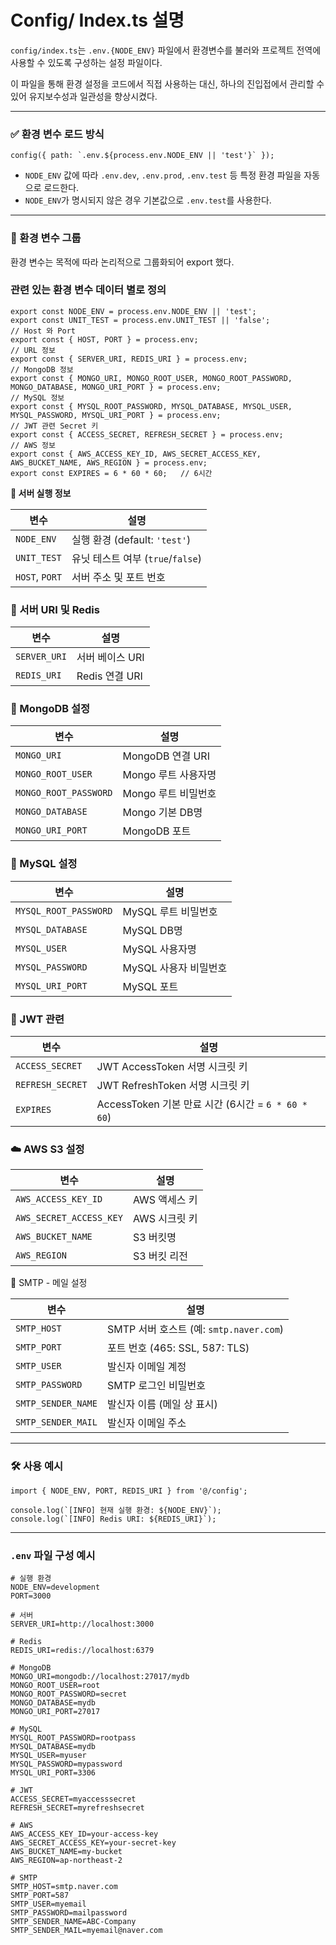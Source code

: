 # Config/ Index.ts 설명

`config/index.ts`는 `.env.{NODE_ENV}` 파일에서 환경변수를 불러와 프로젝트 전역에 사용할 수 있도록 구성하는 설정 파일이다.

이 파일을 통해 환경 설정을 코드에서 직접 사용하는 대신, 하나의 진입접에서 관리할 수 있어 유지보수성과 일관성을 향상시켰다.

---

### ✅ 환경 변수 로드 방식

```tsx
config({ path: `.env.${process.env.NODE_ENV || 'test'}` });
```

- `NODE_ENV` 값에 따라 `.env.dev`, `.env.prod`, `.env.test` 등 특정 환경 파일을 자동으로 로드한다.
- `NODE_ENV`가 명시되지 않은 경우 기본값으로 `.env.test`를 사용한다.

---

### 📂 환경 변수 그룹

환경 변수는 목적에 따라 논리적으로 그룹화되어 export 했다.

### 관련 있는 환경 변수 데이터 별로 정의

```tsx
export const NODE_ENV = process.env.NODE_ENV || 'test';
export const UNIT_TEST = process.env.UNIT_TEST || 'false';
// Host 와 Port
export const { HOST, PORT } = process.env;
// URL 정보
export const { SERVER_URI, REDIS_URI } = process.env;
// MongoDB 정보
export const { MONGO_URI, MONGO_ROOT_USER, MONGO_ROOT_PASSWORD, MONGO_DATABASE, MONGO_URI_PORT } = process.env;
// MySQL 정보
export const { MYSQL_ROOT_PASSWORD, MYSQL_DATABASE, MYSQL_USER, MYSQL_PASSWORD, MYSQL_URI_PORT } = process.env;
// JWT 관련 Secret 키
export const { ACCESS_SECRET, REFRESH_SECRET } = process.env;
// AWS 정보
export const { AWS_ACCESS_KEY_ID, AWS_SECRET_ACCESS_KEY, AWS_BUCKET_NAME, AWS_REGION } = process.env;
export const EXPIRES = 6 * 60 * 60;   // 6시간
```

**🧭 서버 실행 정보**

| 변수 | 설명 |
| --- | --- |
| `NODE_ENV`  | 실행 환경 (default: `'test'`) |
| `UNIT_TEST`  | 유닛 테스트 여부 (`true`/`false`) |
| `HOST`, `PORT`  | 서버 주소 및 포트 번호 |

### 🔗 서버 URI 및 Redis

| 변수 | 설명 |
| --- | --- |
| `SERVER_URI`  | 서버 베이스 URI |
| `REDIS_URI`  | Redis 연결 URI |

### 🍃 MongoDB 설정

| 변수 | 설명 |
| --- | --- |
| `MONGO_URI` | MongoDB 연결 URI |
| `MONGO_ROOT_USER` | Mongo 루트 사용자명 |
| `MONGO_ROOT_PASSWORD` | Mongo 루트 비밀번호 |
| `MONGO_DATABASE` | Mongo 기본 DB명 |
| `MONGO_URI_PORT` | MongoDB 포트 |

### 🐬 MySQL 설정

| 변수 | 설명 |
| --- | --- |
| `MYSQL_ROOT_PASSWORD` | MySQL 루트 비밀번호 |
| `MYSQL_DATABASE` | MySQL DB명 |
| `MYSQL_USER` | MySQL 사용자명 |
| `MYSQL_PASSWORD` | MySQL 사용자 비밀번호 |
| `MYSQL_URI_PORT` | MySQL 포트 |

### 🔐 JWT 관련

| 변수 | 설명 |
| --- | --- |
| `ACCESS_SECRET` | JWT AccessToken 서명 시크릿 키 |
| `REFRESH_SECRET` | JWT RefreshToken 서명 시크릿 키 |
| `EXPIRES` | AccessToken 기본 만료 시간 (6시간 = `6 * 60 * 60`) |

### ☁️ AWS S3 설정

| 변수 | 설명 |
| --- | --- |
| `AWS_ACCESS_KEY_ID` | AWS 액세스 키 |
| `AWS_SECRET_ACCESS_KEY` | AWS 시크릿 키 |
| `AWS_BUCKET_NAME` | S3 버킷명 |
| `AWS_REGION` | S3 버킷 리전 |

📧 SMTP - 메일 설정

| 변수 | 설명 |
| --- | --- |
| `SMTP_HOST` | SMTP 서버 호스트 (예: `smtp.naver.com`) |
| `SMTP_PORT` | 포트 번호 (465: SSL, 587: TLS) |
| `SMTP_USER` | 발신자 이메일 계정 |
| `SMTP_PASSWORD` | SMTP 로그인 비밀번호 |
| `SMTP_SENDER_NAME` | 발신자 이름 (메일 상 표시) |
| `SMTP_SENDER_MAIL` | 발신자 이메일 주소 |

---

### 🛠️ 사용 예시

```tsx
import { NODE_ENV, PORT, REDIS_URI } from '@/config';

console.log(`[INFO] 현재 실행 환경: ${NODE_ENV}`);
console.log(`[INFO] Redis URI: ${REDIS_URI}`);
```

---

### `.env` 파일 구성 예시

```env
# 실행 환경
NODE_ENV=development
PORT=3000

# 서버
SERVER_URI=http://localhost:3000

# Redis
REDIS_URI=redis://localhost:6379

# MongoDB
MONGO_URI=mongodb://localhost:27017/mydb
MONGO_ROOT_USER=root
MONGO_ROOT_PASSWORD=secret
MONGO_DATABASE=mydb
MONGO_URI_PORT=27017

# MySQL
MYSQL_ROOT_PASSWORD=rootpass
MYSQL_DATABASE=mydb
MYSQL_USER=myuser
MYSQL_PASSWORD=mypassword
MYSQL_URI_PORT=3306

# JWT
ACCESS_SECRET=myaccesssecret
REFRESH_SECRET=myrefreshsecret

# AWS
AWS_ACCESS_KEY_ID=your-access-key
AWS_SECRET_ACCESS_KEY=your-secret-key
AWS_BUCKET_NAME=my-bucket
AWS_REGION=ap-northeast-2

# SMTP
SMTP_HOST=smtp.naver.com
SMTP_PORT=587
SMTP_USER=myemail
SMTP_PASSWORD=mailpassword
SMTP_SENDER_NAME=ABC-Company
SMTP_SENDER_MAIL=myemail@naver.com
```